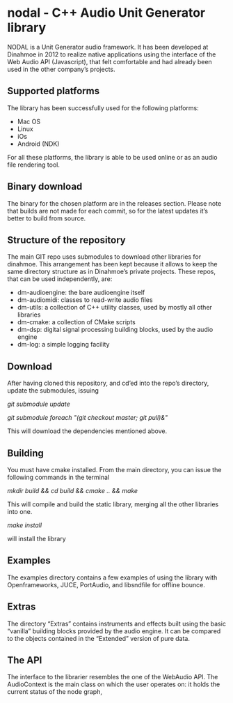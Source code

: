 # nodal - C++ Audio Unit Generator library
NODAL is a Unit Generator audio framework. It has been developed at Dinahmoe in 2012 to 
realize native applications using the interface of the Web Audio API (Javascript), that 
felt comfortable and had already been used in the other company’s projects.

## Supported platforms
The library has been successfully used for the following platforms:
- Mac OS
- Linux
- iOs
- Android (NDK)

For all these platforms, the library is able to be used online or as an audio file rendering tool.

## Binary download
The binary for the chosen platform are in the releases section. Please note that builds are not made for each commit, so for the latest updates it’s better to build from source.

## Structure of the repository
The main GIT repo uses submodules to download other libraries for dinahmoe. This arrangement has been kept because it allows to keep the same directory structure as in Dinahmoe’s private projects. 
These repos, that can be used independently, are:
* dm-audioengine: the bare audioengine itself
* dm-audiomidi: classes to read-write audio files
* dm-utils: a collection of C++ utility classes, used by mostly all other libraries
* dm-cmake: a collection of CMake scripts
* dm-dsp: digital signal processing building blocks, used by the audio engine
* dm-log: a simple logging facility

## Download
After having cloned this repository, and cd’ed into the repo’s directory, update the submodules, issuing

*git submodule update*

*git submodule foreach "(git checkout master; git pull)&"*

This will download the dependencies mentioned above.

## Building
You must have cmake installed. From the main directory, you can issue the following commands in the terminal

*mkdir build && cd build && cmake .. && make*

This will compile and build the static library, merging all the other libraries into one.

*make install*

will install the library

## Examples
The examples directory contains a few examples of using the library with Openframeworks, JUCE, PortAudio, and libsndfile for offline bounce.

## Extras
The directory “Extras” contains instruments and effects built using the basic “vanilla” building blocks provided by the audio engine. It can be compared to the objects contained in the “Extended” version of pure data.

## The API
The interface to the librarier resembles the one of the WebAudio API.
The AudioContext is the main class on which the user operates on: it holds the current status of the node graph, 






